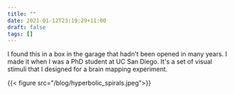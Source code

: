 ```yaml
---
title: ""
date: 2021-01-12T23:19:29+11:00
draft: false
tags: []
---
```

I found this in a box in the garage that hadn't been opened in many years. I made it when I was a PhD student at UC San Diego. It's a set of visual stimuli that I designed for a brain mapping experiment.

{{< figure src="/blog/hyperbolic_spirals.jpeg">}}

